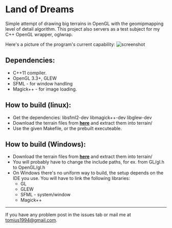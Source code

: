 Land of Dreams
===

Simple attempt of drawing big terrains in OpenGL with the geomipmapping level of detail algorithm. This project also
servers as a test subject for my C++ OpenGL wrapper, oglwrap.

Here's a picture of the program's current capability:
![screenshot](http://oi41.tinypic.com/2cbnyb.jpg) 

Dependencies:
-------------
* C++11 compiler.
* OpenGL 3.3+, GLEW
* SFML - for window handling
* Magick++ - for image loading.


How to build (linux):
--------------------
* Get the dependencies: libsfml2-dev libmagick++-dev libglew-dev
* Download the terrain files from [**here**](http://dsa11.fileflyer.com/d/c7c1dfe1-7fca-4c38-bcbe-15be87940f71/BFDBe/xLiwCBr/terrain.zip) and extract them into terrain/
* Use the given Makefile, or the prebuilt executeable.

How to build (Windows):
----------------------
* Download the terrain files from [**here**](http://dsa11.fileflyer.com/d/c7c1dfe1-7fca-4c38-bcbe-15be87940f71/BFDBe/xLiwCBr/terrain.zip) and extract them into terrain/
* You will probably have to change the include paths, for ex. from GL/gl.h to OpenGL/gl.h
* On Windows there's no uniform way to build, the setup depends on the IDE you use. You will have to link the following libraries:
  * GL
  * GLEW
  * SFML - system/window
  * Magick++

----------------------
If you have any problem post in the issues tab or mail me at tomius1994@gmail.com.
